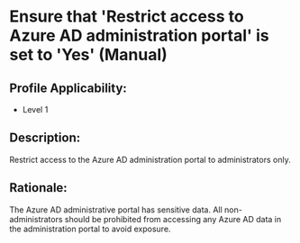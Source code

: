 # Ensure that 'Restrict access to Azure AD administration portal' is set to 'Yes' (Manual)

## Profile Applicability:

- Level 1

## Description:

Restrict access to the Azure AD administration portal to administrators only.

## Rationale:

The Azure AD administrative portal has sensitive data. All non-administrators should be prohibited from accessing any Azure AD data in the administration portal to avoid exposure.
